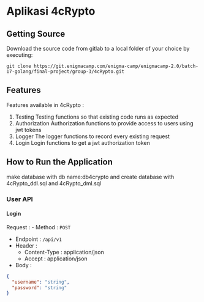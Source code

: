 # Aplikasi 4cRypto

## Getting Source
Download the source code from gitlab to a local folder of your choice by executing:

	git clone https://git.enigmacamp.com/enigma-camp/enigmacamp-2.0/batch-17-golang/final-project/group-3/4cRypto.git
    
## Features
Features available in 4cRypto :
1. Testing
Testing functions so that existing code runs as expected
2. Authorization
Authorization functions to provide access to users using jwt tokens
3. Logger
The logger functions to record every existing request
4. Login
Login functions to get a jwt authorization token

## How to Run the Application

make database with db name:db4crypto and create database with 4cRypto_ddl.sql and 4cRypto_dml.sql

### User API

#### Login

Request : - Method : `POST`
- Endpoint : `/api/v1`
- Header :
  - Content-Type : application/json
  - Accept : application/json
- Body :
```json
{
  "username": "string",
  "password": "string"
}
```
